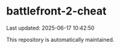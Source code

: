 # battlefront-2-cheat

Last updated: 2025-06-17 10:42:50

This repository is automatically maintained.
